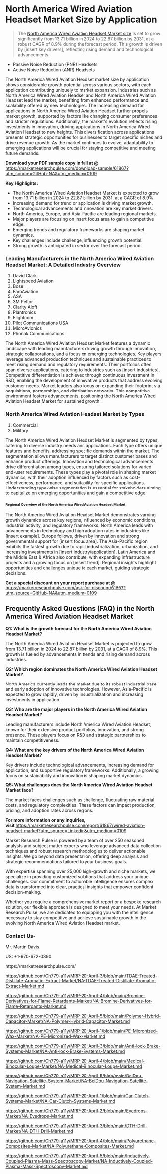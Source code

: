<h1>North America Wired Aviation Headset Market&nbsp;Size by Application</h1><blockquote><p>The <a href="https://marketresearchpulse.com/download-sample/61867?utm_source=GitHub-NA&amp;utm_medium=0109">North America Wired Aviation Headset Market size</a> is set to grow significantly from 13.71 billion in 2024 to 22.87 billion by 2031, at a robust CAGR of 8.9% during the forecast period. This growth is driven by [insert key drivers], reflecting rising demand and technological advancements.</p></blockquote><ul><li>Passive Noise Reduction (PNR) Headsets<li> Active Noise Reduction (ANR) Headsets</li></ul><p>The North America Wired Aviation Headset market size by application shows considerable growth potential across various sectors, with each application contributing uniquely to market expansion. Industries such as North America Wired Aviation Headset and North America Wired Aviation Headset lead the market, benefiting from enhanced performance and scalability offered by new technologies. The increasing demand for applications in North America Wired Aviation Headset further propels market growth, supported by factors like changing consumer preferences and stricter regulations. Additionally, the market's evolution reflects rising investments in innovation, driving applications in North America Wired Aviation Headset to new heights. This diversification across applications presents strategic opportunities for businesses to target specific niches and drive revenue growth. As the market continues to evolve, adaptability to emerging applications will be crucial for staying competitive and meeting future demands.</p><p><strong>Download your PDF sample copy in full at @ </strong><a href="https://marketresearchpulse.com/download-sample/61867?utm_source=GitHub-NA&amp;utm_medium=0109">https://marketresearchpulse.com/download-sample/61867?utm_source=GitHub-NA&amp;utm_medium=0109</a></p><p><strong>Key Highlights: </strong></p><ul><li>The North America Wired Aviation Headset Market is expected to grow from 13.71 billion in 2024 to 22.87 billion by 2031, at a CAGR of 8.9%.</li><li>Increasing demand for trend or application is driving market growth.</li><li>Technological advancements and innovation are key market drivers.</li><li>North America, Europe, and Asia-Pacific are leading regional markets.</li><li>Major players are focusing on insert focus area to gain a competitive edge.</li><li>Emerging trends and regulatory frameworks are shaping market dynamics.</li><li>Key challenges include challenge, influencing growth potential.</li><li>Strong growth is anticipated in sector over the forecast period.</li></ul><h3>Leading Manufacturers in the North America Wired Aviation Headset Market: A Detailed Industry Overview</h3><ol><li>David Clark</li><li>Lightspeed Aviation</li><li>Bose</li><li>FaroAviation</li><li>ASA</li><li>3M Peltor</li><li>Clarity Aloft</li><li>Plantronics</li><li>Flightcom</li><li>Pilot Communications USA</li><li>MicroAvionics</li><li>Phonak Communications</li></ol><div class="flex max-w-full flex-col flex-grow"><div class="min-h-8 text-message flex w-full flex-col items-end gap-2 whitespace-normal break-words [.text-message+&amp;]:mt-5" dir="auto" data-message-author-role="assistant" data-message-id="fd8432e4-4910-450d-b182-61b7bfb0a01f" data-message-model-slug="gpt-4o"><div class="flex w-full flex-col gap-1 empty:hidden first:pt-[3px]"><div class="markdown prose w-full break-words dark:prose-invert light"><p>The North America Wired Aviation Headset Market features a dynamic landscape with leading manufacturers driving growth through innovation, strategic collaborations, and a focus on emerging technologies. Key players leverage advanced production techniques and sustainable practices to meet rising demand and regulatory requirements. Their portfolios often span diverse applications, catering to industries such as [insert industries]. Competitive differentiation is achieved through continuous investment in R&amp;D, enabling the development of innovative products that address evolving customer needs. Market leaders also focus on expanding their footprint via acquisitions, partnerships, and distribution networks. This competitive environment fosters advancements, positioning the North America Wired Aviation Headset Market for sustained growth.</p></div></div></div></div><h3>North America Wired Aviation Headset Market by Types</h3><ol><li>Commercial<li> Military</li></ol><div class="flex max-w-full flex-col flex-grow"><div class="min-h-8 text-message flex w-full flex-col items-end gap-2 whitespace-normal break-words [.text-message+&amp;]:mt-5" dir="auto" data-message-author-role="assistant" data-message-id="084470be-0bb7-4664-bddf-5156b4f41249" data-message-model-slug="gpt-4o-mini"><div class="flex w-full flex-col gap-1 empty:hidden first:pt-[3px]"><div class="markdown prose w-full break-words dark:prose-invert light"><p>The North America Wired Aviation Headset Market is segmented by types, catering to diverse industry needs and applications. Each type offers unique features and benefits, addressing specific demands within the market. The segmentation allows manufacturers to target distinct customer bases and enhance product offerings. Innovation and technological advancements drive differentiation among types, ensuring tailored solutions for varied end-user requirements. These types play a pivotal role in shaping market dynamics, with their adoption influenced by factors such as cost-effectiveness, performance, and suitability for specific applications. Understanding type-wise segmentation is essential for stakeholders aiming to capitalize on emerging opportunities and gain a competitive edge.</p></div></div></div></div><h3><span style="font-size: 11px;">Regional Overview of the North America Wired Aviation Headset Market</span></h3><div class="flex max-w-full flex-col flex-grow"><div class="min-h-8 text-message flex w-full flex-col items-end gap-2 whitespace-normal break-words [.text-message+&amp;]:mt-5" dir="auto" data-message-author-role="assistant" data-message-id="e9038762-ce64-4e30-91c9-9bd413514231" data-message-model-slug="gpt-4o-mini"><div class="flex w-full flex-col gap-1 empty:hidden first:pt-[3px]"><div class="markdown prose w-full break-words dark:prose-invert light"><p>The North America Wired Aviation Headset Market demonstrates varying growth dynamics across key regions, influenced by economic conditions, industrial activity, and regulatory frameworks. North America leads with advancements in technology and high adoption rates in industries like [insert example]. Europe follows, driven by innovation and strong governmental support for [insert focus area]. The Asia-Pacific region exhibits the fastest growth due to rapid industrialization, urbanization, and increasing investments in [insert industry/application]. Latin America and the Middle East &amp; Africa also contribute, with expanding infrastructure projects and a growing focus on [insert trend]. Regional insights highlight opportunities and challenges unique to each market, guiding strategic decisions.</p></div></div></div></div><p><strong>Get a special discount on your report purchase at @ </strong><a href="https://marketresearchpulse.com/ask-for-discount/61867?utm_source=GitHub-NA&amp;utm_medium=0109">https://marketresearchpulse.com/ask-for-discount/61867?utm_source=GitHub-NA&amp;utm_medium=0109</a></p><h2>Frequently Asked Questions (FAQ) in the North America Wired Aviation Headset Market</h2><p><strong>Q1: What is the growth forecast for the North America Wired Aviation Headset Market?</strong></p><p>The North America Wired Aviation Headset Market is projected to grow from 13.71 billion in 2024 to 22.87 billion by 2031, at a CAGR of 8.9%. This growth is fueled by advancements in trends and rising demand across industries.</p><p><strong>Q2: Which region dominates the North America Wired Aviation Headset Market?</strong></p><p>North America currently leads the market due to its robust industrial base and early adoption of innovative technologies. However, Asia-Pacific is expected to grow rapidly, driven by industrialization and increasing investments in application.</p><p><strong>Q3: Who are the major players in the North America Wired Aviation Headset Market?</strong></p><p>Leading manufacturers include North America Wired Aviation Headset, known for their extensive product portfolios, innovation, and strong presence. These players focus on R&amp;D and strategic partnerships to maintain competitiveness.</p><p><strong>Q4: What are the key drivers of the North America Wired Aviation Headset Market?</strong></p><p>Key drivers include technological advancements, increasing demand for application, and supportive regulatory frameworks. Additionally, a growing focus on sustainability and innovation is shaping market dynamics.</p><p><strong>Q5: What challenges does the North America Wired Aviation Headset Market face?</strong></p><p>The market faces challenges such as challenge, fluctuating raw material costs, and regulatory complexities. These factors can impact production, pricing, and adoption rates across regions.</p><p><strong>For more information or any inquiries, visit&nbsp;</strong><a href="https://marketresearchpulse.com/report/61867/wired-aviation-headset-market?utm_source=Linkedin&utm_medium=0109">https://marketresearchpulse.com/report/61867/wired-aviation-headset-market?utm_source=Linkedin&utm_medium=0109</a></p><p>Market Research Pulse is powered by a team of over 250 seasoned analysts and subject matter experts who leverage advanced data collection techniques and robust research methodologies to deliver actionable insights. We go beyond data presentation, offering deep analysis and strategic recommendations tailored to your business goals.</p><p>With expertise spanning over 25,000 high-growth and niche markets, we specialize in providing customized solutions that address your unique challenges. Our commitment to actionable intelligence ensures complex data is transformed into clear, practical insights that empower confident decision-making.</p><p>Whether you require a comprehensive market report or a bespoke research solution, our flexible approach is designed to meet your needs. At Market Research Pulse, we are dedicated to equipping you with the intelligence necessary to stay competitive and achieve sustainable growth in the evolving North America Wired Aviation Headset market.</p><h3><strong>Contact Us-</strong></h3><p>Mr. Martin Davis</p><p>US: +1-970-672-0390</p><p>https://marketresearchpulse.com/</p><p><a href="https://github.com/Ch779-a11y/MRP-20-April-3/blob/main/TDAE-Treated-Distillate-Aromatic-Extract-Market/NA-TDAE-Treated-Distillate-Aromatic-Extract-Market.md">https://github.com/Ch779-a11y/MRP-20-April-3/blob/main/TDAE-Treated-Distillate-Aromatic-Extract-Market/NA-TDAE-Treated-Distillate-Aromatic-Extract-Market.md</a></p><p><a href="https://github.com/Ch779-a11y/MRP-20-April-4/blob/main/Bromine-Derivatives-for-Flame-Retardants-Market/NA-Bromine-Derivatives-for-Flame-Retardants-Market.md">https://github.com/Ch779-a11y/MRP-20-April-4/blob/main/Bromine-Derivatives-for-Flame-Retardants-Market/NA-Bromine-Derivatives-for-Flame-Retardants-Market.md</a></p><p><a href="https://github.com/Ch779-a11y/MRP-20-April-5/blob/main/Polymer-Hybrid-Capacitor-Market/NA-Polymer-Hybrid-Capacitor-Market.md">https://github.com/Ch779-a11y/MRP-20-April-5/blob/main/Polymer-Hybrid-Capacitor-Market/NA-Polymer-Hybrid-Capacitor-Market.md</a></p><p><a href="https://github.com/Ch779-a11y/MRP-20-April-1/blob/main/PE-Micronized-Wax-Market/NA-PE-Micronized-Wax-Market.md">https://github.com/Ch779-a11y/MRP-20-April-1/blob/main/PE-Micronized-Wax-Market/NA-PE-Micronized-Wax-Market.md</a></p><p><a href="https://github.com/Ch779-a11y/MRP-20-April-3/blob/main/Anti-lock-Brake-Systems-Market/NA-Anti-lock-Brake-Systems-Market.md">https://github.com/Ch779-a11y/MRP-20-April-3/blob/main/Anti-lock-Brake-Systems-Market/NA-Anti-lock-Brake-Systems-Market.md</a></p><p><a href="https://github.com/Ch779-a11y/MRP-20-April-4/blob/main/Medical-Binocular-Loupe-Market/NA-Medical-Binocular-Loupe-Market.md">https://github.com/Ch779-a11y/MRP-20-April-4/blob/main/Medical-Binocular-Loupe-Market/NA-Medical-Binocular-Loupe-Market.md</a></p><p><a href="https://github.com/Ch779-a11y/MRP-20-April-5/blob/main/BeiDou-Navigation-Satellite-System-Market/NA-BeiDou-Navigation-Satellite-System-Market.md">https://github.com/Ch779-a11y/MRP-20-April-5/blob/main/BeiDou-Navigation-Satellite-System-Market/NA-BeiDou-Navigation-Satellite-System-Market.md</a></p><p><a href="https://github.com/Ch779-a11y/MRP-20-April-1/blob/main/Car-Clutch-Systems-Market/NA-Car-Clutch-Systems-Market.md">https://github.com/Ch779-a11y/MRP-20-April-1/blob/main/Car-Clutch-Systems-Market/NA-Car-Clutch-Systems-Market.md</a></p><p><a href="https://github.com/Ch779-a11y/MRP-20-April-2/blob/main/Eyedrops-Market/NA-Eyedrops-Market.md">https://github.com/Ch779-a11y/MRP-20-April-2/blob/main/Eyedrops-Market/NA-Eyedrops-Market.md</a></p><p><a href="https://github.com/Ch779-a11y/MRP-20-April-3/blob/main/DTH-Drill-Market/NA-DTH-Drill-Market.md">https://github.com/Ch779-a11y/MRP-20-April-3/blob/main/DTH-Drill-Market/NA-DTH-Drill-Market.md</a></p><p><a href="https://github.com/Ch779-a11y/MRP-20-April-4/blob/main/Polyurethane-Composites-Market/NA-Polyurethane-Composites-Market.md">https://github.com/Ch779-a11y/MRP-20-April-4/blob/main/Polyurethane-Composites-Market/NA-Polyurethane-Composites-Market.md</a></p><p><a href="https://github.com/Ch779-a11y/MRP-20-April-5/blob/main/Inductively-Coupled-Plasma-Mass-Spectroscopy-Market/NA-Inductively-Coupled-Plasma-Mass-Spectroscopy-Market.md">https://github.com/Ch779-a11y/MRP-20-April-5/blob/main/Inductively-Coupled-Plasma-Mass-Spectroscopy-Market/NA-Inductively-Coupled-Plasma-Mass-Spectroscopy-Market.md</a></p>

